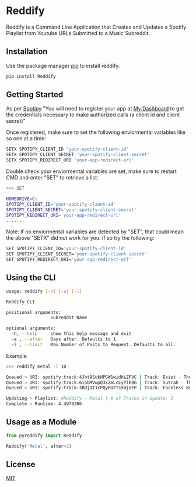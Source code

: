 # Reddify
Reddify is a Command Line Application that Creates and Updates a Spotify Playlist from Youtube URLs Submitted to a Music Subreddit.

## Installation

Use the package manager [pip](https://pip.pypa.io/en/stable/) to install reddify.

```bash
pip install Reddify
```

## Getting Started
As per [Spotipy](https://spotipy.readthedocs.io/en/2.17.1/#getting-started)
"You will need to register your app at [My Dashboard](https://developer.spotify.com/dashboard/applications) to get the credentials necessary to make authorized calls (a client id and client secret)"

Once registered, make sure to set the following enviormental variables like so one at a time:
```bash
SETX SPOTIPY_CLIENT_ID 'your-spotify-client-id'
SETX SPOTIPY_CLIENT_SECRET 'your-spotify-client-secret'
SETX SPOTIPY_REDIRECT_URI 'your-app-redirect-url'
```

Double check your enviormental variables are set, make sure to restart CMD and enter "SET" to retrieve a list:
```bash
>>> SET

HOMEDRIVE=C:
SPOTIPY_CLIENT_ID='your-spotify-client-id'
SPOTIPY_CLIENT_SECRET='your-spotify-client-secret'
SPOTIPY_REDIRECT_URI='your-app-redirect-url'
.......
```

Note: If no enviormental variables are detected by "SET", that could mean the above "SETX" did not work for you. If so try the following:
```bash
SET SPOTIPY_CLIENT_ID='your-spotify-client-id'
SET SPOTIPY_CLIENT_SECRET='your-spotify-client-secret'
SET SPOTIPY_REDIRECT_URI='your-app-redirect-url'
```

## Using the CLI
```bash
usage: reddify [-h] [-a] [-l]

Reddify CLI

positional arguments:
                 Subreddit Name

optional arguments:
  -h, --help     show this help message and exit
  -a , --after   Days after. Defaults to 1.
  -l , --limit   Max Number of Posts to Request. Defaults to all.

```

Example
```bash
>>> reddify metal -l 10

Queued > URI: spotify:track:4Jht9SukHPGW1widhLZPVC | Track: Exist - The Lottery
Queued > URI: spotify:track:6i5bMVwpQ3xZmLcLyYlE0G | Track: Sutrah - The Plunge
Queued > URI: spotify:track:3RUjDT1rPQyHOZTs5mjVEP | Track: Faceless Burial - Ravished To The Unknown

Updating > Playlist: #Reddify - Metal | # of Tracks in Update: 3
Complete > Runtime: 4.4979306
```

## Usage as a Module 
```python
from pyreddify import Reddify

Reddify('Metal', after=2)
```

## License
[MIT](https://choosealicense.com/licenses/mit/)